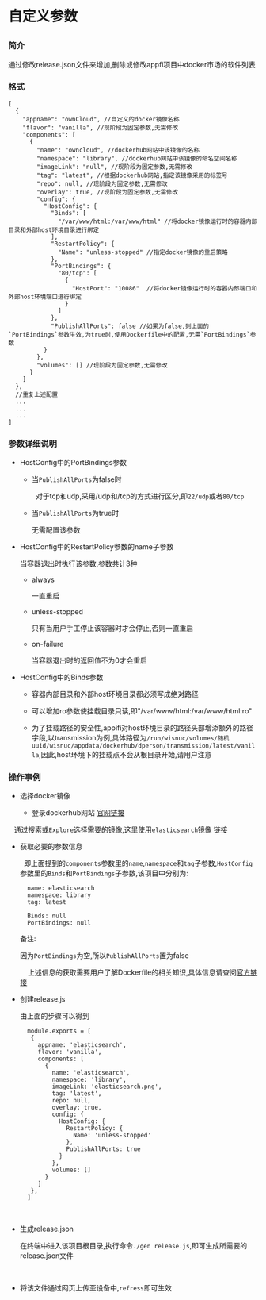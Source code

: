 # 自定义参数<p>

### 简介<p>
通过修改release.json文件来增加,删除或修改appfi项目中docker市场的软件列表<p>

### 格式<p>
```
[
  {
    "appname": "ownCloud", //自定义的docker镜像名称
    "flavor": "vanilla", //现阶段为固定参数,无需修改
    "components": [
      {
        "name": "owncloud", //dockerhub网站中该镜像的名称
        "namespace": "library", //dockerhub网站中该镜像的命名空间名称
        "imageLink": "null", //现阶段为固定参数,无需修改
        "tag": "latest", //根据dockerhub网站,指定该镜像采用的标签号
        "repo": null, //现阶段为固定参数,无需修改
        "overlay": true, //现阶段为固定参数,无需修改
        "config": {
          "HostConfig": {
            "Binds": [
              "/var/www/html:/var/www/html" //将docker镜像运行时的容器内部目录和外部host环境目录进行绑定
            ],
            "RestartPolicy": {
              "Name": "unless-stopped" //指定docker镜像的重启策略
            },
            "PortBindings": {
              "80/tcp": [
                {
                  "HostPort": "10086"  //将docker镜像运行时的容器内部端口和外部host环境端口进行绑定
                }
              ]
            },
            "PublishAllPorts": false //如果为false,则上面的`PortBindings`参数生效,为true时,使用Dockerfile中的配置,无需`PortBindings`参数
          }
        },
        "volumes": [] //现阶段为固定参数,无需修改
      }
    ]
  },
  //重复上述配置
  ...
  ...
  ...
]
```

### 参数详细说明<p>

+ HostConfig中的PortBindings参数<p>
  
  - 当`PublishAllPorts`为false时<p>
  
    对于tcp和udp,采用/udp和/tcp的方式进行区分,即`22/udp`或者`80/tcp`<p>    
  
  - 当`PublishAllPorts`为true时<p>
  
    无需配置该参数<p>
  
  
+ HostConfig中的RestartPolicy参数的name子参数<p>

  当容器退出时执行该参数,参数共计3种
  
  - always<p>
  
    一直重启
  
  - unless-stopped<p>
  
    只有当用户手工停止该容器时才会停止,否则一直重启<p>
  
  - on-failure<p>
  
    当容器退出时的返回值不为0才会重启<p>
  

+ HostConfig中的Binds参数<p>

  - 容器内部目录和外部host环境目录都必须写成绝对路径<p>
  
  - 可以增加ro参数使挂载目录只读,即"/var/www/html:/var/www/html:ro"<p>
  
  - 为了挂载路径的安全性,appifi对host环境目录的路径头部增添额外的路径字段,以transmission为例,具体路径为`/run/wisnuc/volumes/随机uuid/wisnuc/appdata/dockerhub/dperson/transmission/latest/vanilla`,因此,host环境下的挂载点不会从根目录开始,请用户注意<p>
  

### 操作事例<p>

+ 选择docker镜像<p>

  - 登录dockerhub网站 [官网链接](https://hub.docker.com/)<p>
  
    通过搜索或`Explore`选择需要的镜像,这里使用`elasticsearch`镜像 [链接](https://hub.docker.com/_/elasticsearch/)<p>
    
  - 获取必要的参数信息<p>
  
    即上面提到的`components`参数里的`name`,`namespace`和`tag`子参数,`HostConfig`参数里的`Binds`和`PortBindings`子参数,该项目中分别为:<p>
    
    ```
      name: elasticsearch
      namespace: library
      tag: latest

      Binds: null
      PortBindings: null
    ```
    
    备注:<p>
    
    因为`PortBindings`为空,所以`PublishAllPorts`置为false<p>
    
    上述信息的获取需要用户了解Dockerfile的相关知识,具体信息请查阅[官方链接](https://docs.docker.com/engine/reference/builder/)<p>
    
  - 创建release.js<p>
  
    由上面的步骤可以得到<p>
    
    ```
      module.exports = [
       {
         appname: 'elasticsearch',
         flavor: 'vanilla',
         components: [
           {
             name: 'elasticsearch',
             namespace: 'library',
             imageLink: 'elasticsearch.png',
             tag: 'latest',
             repo: null,
             overlay: true,
             config: {
               HostConfig: {
                 RestartPolicy: {
                   Name: 'unless-stopped'
                 },
                 PublishAllPorts: true
               }
             },
             volumes: []
           }
         ]
       },
      ]
    ```
    
  - 生成release.json<p>

    在终端中进入该项目根目录,执行命令`./gen release.js`,即可生成所需要的release.json文件<p>
   
  - 将该文件通过网页上传至设备中,`refress`即可生效<p>
